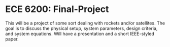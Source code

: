 # ECE 6200: Final-Project


This will be a project of some sort dealing with rockets and/or satellites. The goal is to discuss the physical setup, system parameters, design criteria, and system equations. Will have a presentation and a short IEEE-styled paper.
